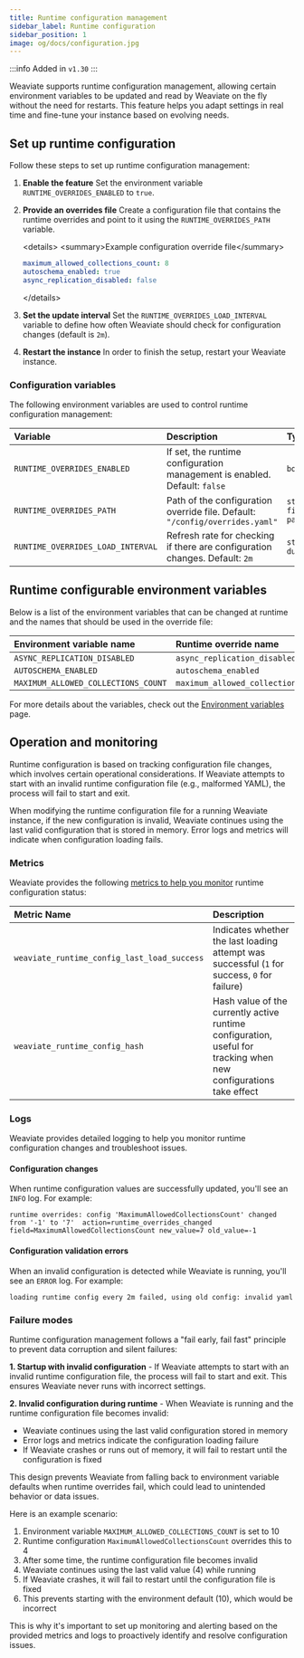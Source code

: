 ```yaml
---
title: Runtime configuration management
sidebar_label: Runtime configuration
sidebar_position: 1
image: og/docs/configuration.jpg
---
```


:::info Added in `v1.30`
:::

Weaviate supports runtime configuration management, allowing certain environment variables to be updated and read by Weaviate on the fly without the need for restarts. This feature helps you adapt settings in real time and fine-tune your instance based on evolving needs.

## Set up runtime configuration

Follow these steps to set up runtime configuration management:

1.  **Enable the feature**
    Set the environment variable `RUNTIME_OVERRIDES_ENABLED` to `true`.

2.  **Provide an overrides file**
    Create a configuration file that contains the runtime overrides and point to it using the `RUNTIME_OVERRIDES_PATH` variable.

    \<details\>
    \<summary\>Example configuration override file\</summary\>

    ```yaml title="overrides.yaml"
    maximum_allowed_collections_count: 8
    autoschema_enabled: true
    async_replication_disabled: false
    ```

    \</details\>

3.  **Set the update interval**
    Set the `RUNTIME_OVERRIDES_LOAD_INTERVAL` variable to define how often Weaviate should check for configuration changes (default is `2m`).

4.  **Restart the instance**
    In order to finish the setup, restart your Weaviate instance.

### Configuration variables

The following environment variables are used to control runtime configuration management:

| Variable                          | Description                                                                  | Type                 |
| :-------------------------------- | :--------------------------------------------------------------------------- | :------------------- |
| `RUNTIME_OVERRIDES_ENABLED`       | If set, the runtime configuration management is enabled. Default: `false`    | `boolean`            |
| `RUNTIME_OVERRIDES_PATH`          | Path of the configuration override file. Default: `"/config/overrides.yaml"` | `string - file path` |
| `RUNTIME_OVERRIDES_LOAD_INTERVAL` | Refresh rate for checking if there are configuration changes. Default: `2m`  | `string - duration`  |

## Runtime configurable environment variables

Below is a list of the environment variables that can be changed at runtime and the names that should be used in the override file:

| Environment variable name           | Runtime override name               |
| :---------------------------------- | :---------------------------------- |
| `ASYNC_REPLICATION_DISABLED`        | `async_replication_disabled`        |
| `AUTOSCHEMA_ENABLED`                | `autoschema_enabled`                |
| `MAXIMUM_ALLOWED_COLLECTIONS_COUNT` | `maximum_allowed_collections_count` |

For more details about the variables, check out the [Environment variables](https://www.google.com/search?q=./index.md) page.

## Operation and monitoring

Runtime configuration is based on tracking configuration file changes, which involves certain operational considerations.
If Weaviate attempts to start with an invalid runtime configuration file (e.g., malformed YAML), the process will fail to start and exit.

When modifying the runtime configuration file for a running Weaviate instance, if the new configuration is invalid, Weaviate continues using the last valid configuration that is stored in memory. Error logs and metrics will indicate when configuration loading fails.

### Metrics

Weaviate provides the following [metrics to help you monitor](../../configuration/monitoring.md) runtime configuration status:

| Metric Name                                 | Description                                                                                                       |
| :------------------------------------------ | :---------------------------------------------------------------------------------------------------------------- |
| `weaviate_runtime_config_last_load_success` | Indicates whether the last loading attempt was successful (`1` for success, `0` for failure)                      |
| `weaviate_runtime_config_hash`              | Hash value of the currently active runtime configuration, useful for tracking when new configurations take effect |

### Logs

Weaviate provides detailed logging to help you monitor runtime configuration changes and troubleshoot issues.

#### Configuration changes

When runtime configuration values are successfully updated, you'll see an `INFO` log. For example:

```
runtime overrides: config 'MaximumAllowedCollectionsCount' changed from '-1' to '7'  action=runtime_overrides_changed field=MaximumAllowedCollectionsCount new_value=7 old_value=-1
```

#### Configuration validation errors

When an invalid configuration is detected while Weaviate is running, you'll see an `ERROR` log. For example:

```
loading runtime config every 2m failed, using old config: invalid yaml
```

### Failure modes

Runtime configuration management follows a "fail early, fail fast" principle to prevent data corruption and silent failures:

**1. Startup with invalid configuration** - If Weaviate attempts to start with an invalid runtime configuration file, the process will fail to start and exit. This ensures Weaviate never runs with incorrect settings.

**2. Invalid configuration during runtime** - When Weaviate is running and the runtime configuration file becomes invalid:

- Weaviate continues using the last valid configuration stored in memory
- Error logs and metrics indicate the configuration loading failure
- If Weaviate crashes or runs out of memory, it will fail to restart until the configuration is fixed

This design prevents Weaviate from falling back to environment variable defaults when runtime overrides fail, which could lead to unintended behavior or data issues.

Here is an example scenario:

1.  Environment variable `MAXIMUM_ALLOWED_COLLECTIONS_COUNT` is set to 10
2.  Runtime configuration `MaximumAllowedCollectionsCount` overrides this to 4
3.  After some time, the runtime configuration file becomes invalid
4.  Weaviate continues using the last valid value (4) while running
5.  If Weaviate crashes, it will fail to restart until the configuration file is fixed
6.  This prevents starting with the environment default (10), which would be incorrect

This is why it's important to set up monitoring and alerting based on the provided metrics and logs to proactively identify and resolve configuration issues.
